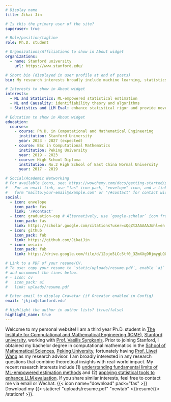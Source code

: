 ```yaml
---
# Display name
title: Jikai Jin

# Is this the primary user of the site?
superuser: true

# Role/position/tagline
role: Ph.D. student

# Organizations/Affiliations to show in About widget
organizations:
  - name: Stanford university
    url: https://www.stanford.edu/

# Short bio (displayed in user profile at end of posts)
bio: My research interests broadly include machine learning, statistics and operations research.

# Interests to show in About widget
interests:
  - ML and Statistics: ML-empowered statistical estimation
  - ML and Causality: identifiability theory and algorithms
  - Statistics and LLM Eval: enhance statistical rigor and provide novel insights

# Education to show in About widget
education:
  courses:
    - course: Ph.D. in Computational and Mathematical Engineering
      institution: Stanford University
      year: 2023 - 2027 (expected)
    - course: BSc in Computational Mathematics
      institution: Peking University
      year: 2019 - 2023
    - course: High School Diploma
      institution: No.2 High School of East China Normal University
      year: 2017 - 2019

# Social/Academic Networking
# For available icons, see: https://wowchemy.com/docs/getting-started/page-builder/#icons
#   For an email link, use "fas" icon pack, "envelope" icon, and a link in the
#   form "mailto:your-email@example.com" or "/#contact" for contact widget.
social:
  - icon: envelope
    icon_pack: fas
    link: '/#contact'
  - icon: graduation-cap # Alternatively, use `google-scholar` icon from `ai` icon pack
    icon_pack: fas
    link: https://scholar.google.com/citations?user=xQqZt2AAAAAJ&hl=en
  - icon: github
    icon_pack: fab
    link: https://github.com/JikaiJin
  - icon: weixin
    icon_pack: fab
    link: https://drive.google.com/file/d/12ojo5LCc5tf0_3ZmXXg9RjmygLQOg3ZS/view?usp=sharing

# Link to a PDF of your resume/CV.
# To use: copy your resume to `static/uploads/resume.pdf`, enable `ai` icons in `params.toml`,
# and uncomment the lines below.
# - icon: cv
#   icon_pack: ai
#   link: uploads/resume.pdf

# Enter email to display Gravatar (if Gravatar enabled in Config)
email: 'jkjin@stanford.edu'

# Highlight the author in author lists? (true/false) 
highlight_name: true
---
```


Welcome to my personal website! I am a third year Ph.D. student in [The Institute for Computational and Mathematical Engineering (ICME)](https://icme.stanford.edu/), [Stanford university](https://www.stanford.edu/), working with [Prof. Vasilis Syrgkanis](https://vsyrgkanis.com/). Prior to joining Stanford, I obtained my bachelor degree in computational mathematics in the [School of Mathematical Sciences](http://english.math.pku.edu.cn/), [Peking University](https://english.pku.edu.cn/), fortunately having [Prof. Liwei Wang](http://www.liweiwang-pku.com/) as my research advisor. I am broadly interested in any research questions that combine theoretical insights with real-world impact. My recent research interests include (1) [understanding fundamental limits of ML-empowered estimation methods](https://www.let-all.com/blog/2024/12/20/structure-agnostic-causal-estimation/) and (2) [applying statistical tools to enhance LLM evaluation](https://hanlin-zhang.com/causal-capabilities/). If you share similar interests, feel free to contact me via email or Wechat.
{{< icon name="download" pack="fas" >}} Download my {{< staticref "uploads/resume.pdf" "newtab" >}}resumé{{< /staticref >}}.
